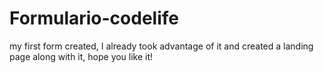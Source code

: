 # Formulario-codelife
my first form created, I already took advantage of it and created a landing page along with it, hope you like it!

